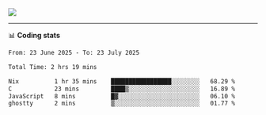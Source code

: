 <picture>
  <source
  srcset="https://github-readme-stats.vercel.app/api?username=sant0s12&show_icons=true&theme=dark"
  media="(prefers-color-scheme: dark)"
  />
  <source
  srcset="https://github-readme-stats.vercel.app/api?username=sant0s12&show_icons=true"
  media="(prefers-color-scheme: light)"
  />
  <img src="https://github-readme-stats.vercel.app/api?username=sant0s12&show_icons=true" />
</picture>

---

📊 **Coding stats**

<!--START_SECTION:waka-->

```txt
From: 23 June 2025 - To: 23 July 2025

Total Time: 2 hrs 19 mins

Nix          1 hr 35 mins    █████████████████░░░░░░░░   68.29 %
C            23 mins         ████▒░░░░░░░░░░░░░░░░░░░░   16.89 %
JavaScript   8 mins          █▓░░░░░░░░░░░░░░░░░░░░░░░   06.10 %
ghostty      2 mins          ▒░░░░░░░░░░░░░░░░░░░░░░░░   01.77 %
```

<!--END_SECTION:waka-->
